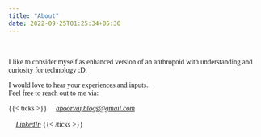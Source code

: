 ```yaml
---
title: "About"
date: 2022-09-25T01:25:34+05:30
---
```


<span style="font-family:'Kalam'">
<br><br>
I like to consider myself as enhanced version of an anthropoid with understanding and curiosity for technology ;D. 

I would love to hear your experiences and inputs.. <br>Feel free to reach out to me via:


{{< ticks >}}
📩  *[apoorvaj.blogs@gmail.com](mailto:apoorvaj.blogs@gmail.com)*
<br><br>
🔗  *[LinkedIn](https://www.linkedin.com/in/apoorva-jagtap-04/)*
{{< /ticks >}}
</span>